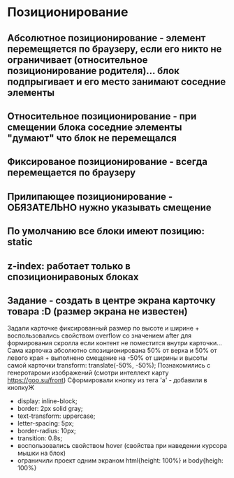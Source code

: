 # Позиционирование
## Абсолютное позиционирование - элемент перемещяется по браузеру, если его никто не ограничивает (относительное позиционирование родителя)... блок подпрыгивает и его место занимают соседние элементы
## Относительное позиционирование - при смещении блока соседние элементы "думают" что блок не перемещался
## Фиксированое позиционирование - всегда перемещается по браузеру 
## Прилипающее позиционирование - ОБЯЗАТЕЛЬНО нужно указывать смещение
## По умолчанию все блоки имеют позицию: static
## z-index: работает только в спозициониравоных блоках
## Задание - создать в центре экрана карточку товара :D (размер экрана не известен) 
Задали карточке фиксированный размер по высоте и ширине + воспользовались свойством overflow со значением after для формирования скролла если контент не поместится внутри карточки...
Сама карточка абсолютно спозиционирована 50% от верха и 50% от левого края + выполнено смещение на -50% от ширины и высоты самой карточки transform: translate(-50%, -50%);
Познакомились с генеротароми изображений (смотри интеллект карту https://goo.su/front)
Сформировали кнопку из тега 'a' - добавили в кнопкуЖ
- display: inline-block;
- border: 2px solid gray;
- text-transform: uppercase;
- letter-spacing: 5px;
- border-radius: 10px;
- transition: 0.8s;
- воспользовались свойством hover (свойства при наведении курсора мышки на блок)
- ограничили проект одним экраном html{height: 100%} и body{heigh: 100%}
